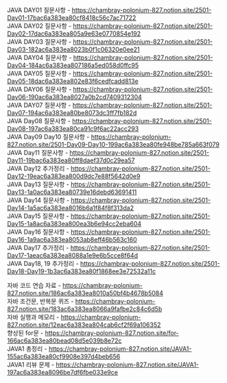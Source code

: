 JAVA DAY01 질문사항 - https://chambray-polonium-827.notion.site/2501-Day01-17bac6a383ea80cf8418c56c7ac71722 <br>
JAVA DAY02 질문사항 - https://chambray-polonium-827.notion.site/2501-Day02-17dac6a383ea805a9e63e0770854e192 <br>
JAVA DAY03 질문사항 - https://chambray-polonium-827.notion.site/2501-Day03-182ac6a383ea8023b0f1c06320e0ee21 <br>
JAVA DAY04 질문사항 - https://chambray-polonium-827.notion.site/2501-Day04-184ac6a383ea807186a5ed058d0ffc95 <br>
JAVA DAY05 질문사항 - https://chambray-polonium-827.notion.site/2501-Day05-18dac6a383ea802e83f6cedfcadd813e <br>
JAVA DAY06 질문사항 - https://chambray-polonium-827.notion.site/2501-Day06-190ac6a383ea8027a0b2cd7409312304 <br>
JAVA DAY07 질문사항 - https://chambray-polonium-827.notion.site/2501-Day07-194ac6a383ea80be8073dc3ff7fb182d <br>
JAVA Day08 질문사항 - https://chambray-polonium-827.notion.site/2501-Day08-197ac6a383ea80ca91c9f6ac22acc293 <br>
JAVA Day09 Day10 질문사항 - https://chambray-polonium-827.notion.site/2501-Day09-Day10-199ac6a383ea80fe948be785a663f079 <br>
JAVA Day11 질문사항 - https://chambray-polonium-827.notion.site/2501-Day11-19bac6a383ea80ff8daef37d0c29ea57 <br>
JAVA Day12 추가정리 - https://chambray-polonium-827.notion.site/2501-Day12-19eac6a383ea800d9dc7e88f5642d0e9 <br>
JAVA Day13 질문사항 - https://chambray-polonium-827.notion.site/2501-Day13-1a0ac6a383ea80739e16debd63691411 <br>
JAVA Day14 질문사항 - https://chambray-polonium-827.notion.site/2501-Day14-1a5ac6a383ea8016b6a1f84f8f313da2 <br>
JAVA Day15 질문사항 - https://chambray-polonium-827.notion.site/2501-Day15-1a8ac6a383ea800ea3b6e94cc2eba604 <br>
JAVA Day16 질문사항 - https://chambray-polonium-827.notion.site/2501-Day16-1a9ac6a383ea8053ab8eff46b563c160 <br>
JAVA Day17 추가정리 - https://chambray-polonium-827.notion.site/2501-Day17-1aeac6a383ea8088a1e9e6b5cce8f64d <br>
JAVA Day18, 19 추가정리 - https://chambray-polonium-827.notion.site/2501-Day18-Day19-1b3ac6a383ea80f1868ee3e72532a11c <br>

자바 코드 연습 자료 - https://chambray-polonium-827.notion.site/186ac6a383ea8010a50bf4b4678b5084 <br>
자바 조건문, 반복문 퀴즈 - https://chambray-polonium-827.notion.site/183ac6a383ea8066a9fafbe2c84c6d5b <br>
자바 실행과 메모리 - https://chambray-polonium-827.notion.site/12eac6a383ea804cab6cf2f69a106352 <br>
향상된 for문 - https://chambray-polonium-827.notion.site/for-166ac6a383ea80bead08d5e039b8e72c <br>
JAVA1 총정리 - https://chambray-polonium-827.notion.site/JAVA1-155ac6a383ea80cf9908e397d4beb656 <br>
JAVA1 리뷰 문제 -  https://chambray-polonium-827.notion.site/JAVA1-197ac6a383ea8096be7df6fbe033e9ce <br>